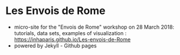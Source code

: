 # Les Envois de Rome
* micro-site for the "Envois de Rome" workshop on 28 March 2018: tutorials, data sets, examples of visualization : https://inhaparis.github.io/Les-envois-de-Rome
* powered by Jekyll - Github pages
